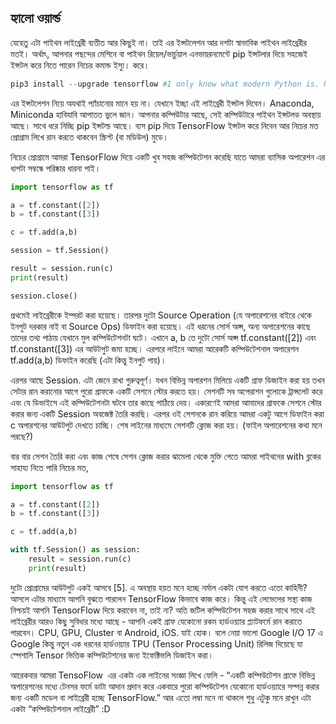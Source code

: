 ## হ্যালো ওয়ার্ল্ড  
যেহেতু এটা পাইথন লাইব্রেরী ব্যতীত আর কিছুই না। তাই এর ইন্সটলেশন আর দশটা স্বাভাবিক পাইথন লাইব্রেরীর মতই। অর্থাৎ, আপনার পছন্দের মেশিনে বা পাইথন রিয়েল/ভার্চুয়াল এনভায়রনমেন্টে pip ইন্সটলার দিয়ে সহজেই ইন্সটল করে নিতে পারেন নিচের কমান্ড ইস্যু। করে।

```python
pip3 install --upgrade tensorflow #I only know what modern Python is. No idea what 2 vs 3 means. 
```

এর ইন্সটলেশন নিয়ে অযথাই প্যাঁচানোর মানে হয় না। যেখানে ইচ্ছা এই লাইব্রেরী ইন্সটল দিবেন। Anaconda, Miniconda হাবিযাবি আপাতত ভুলে জান। আপনার কম্পিউটার আছে, সেই কম্পিউটারে পাইথন ইন্সটলড অবস্থায় আছে। সাথে ধরে নিচ্ছি pip ইন্সটল্ড আছে। ব্যস pip দিয়ে TensorFlow ইন্সটল করে নিবেন আর নিচের মত প্রোগ্রাম লিখে রান করতে থাকবেন স্ক্রিপ্ট (বা মডিউল) মুডে।

নিচের প্রোগ্রামে আমরা TensorFlow দিয়ে একটি খুব সহজ কম্পিউটেশন করেছি যাতে আমরা ব্যাসিক অপারেশন এর ধাপটা সম্বন্ধে পরিষ্কার ধারনা পাই।

```python
import tensorflow as tf

a = tf.constant([2])
b = tf.constant([3])

c = tf.add(a,b)

session = tf.Session()

result = session.run(c)
print(result)

session.close()
```

প্রথমেই লাইব্রেরীকে ইম্পরট করা হয়েছে। তারপর দুটো Source Operation (যে অপারেশনের বাইরে থেকে ইনপুট দরকার নাই বা Source Ops) ডিফাইন করা হয়েছে। এই ধরনের সোর্স অপ্স, অন্য অপারেশনের কাছে তাদের তথ্য পাঠায় যেখানে মুল কম্পিউটেশনটা ঘটে। এখানে a, b তে দুটো সোর্স অপ্স tf.constant([2]) এবং tf.constant([3]) এর আউটপুট জমা হচ্ছে। এরপরে লাইনে আমরা আরেকটি কম্পিউটেশনাল অপারেশন tf.add(a,b) ডিফাইন করেছি (এটা কিন্তু ইনপুট পায়)।

এরপর আছে Session. এটা জেনে রাখা গুরুত্বপূর্ণ। যখন বিভিন্ন অপারশন মিলিয়ে একটি গ্রাফ ডিজাইন করা হয় তখন সেটার রান করানোর আগে পুরো গ্রাফকে একটি সেশনে স্টোর করতে হয়। সেশনটি সব অপেরাশন গুলোকে ট্রান্সলেট করে এবং যে ডিভাইসে এই কম্পিউটেশনটা ঘটবে তার কাছে পাঠিয়ে দেয়। একারণেই আমরা আমাদের গ্রাফকে সেশনে স্টোর করার জন্য একটি Session অবজেক্ট তৈরি করছি। এরপর ওই সেশনকে রান করিয়ে আমরা একটু আগে ডিফাইন করা c অপারশনের আউটপুট দেখতে চাচ্ছি। শেষ লাইনের মাধ্যমে সেশনটি ক্লোজ করা হয়। (ফাইল অপারেশনের কথা মনে পরছে?)

বার বার সেশন তৈরি করা এবং কাজ শেষে সেশন ক্লোজ করার ঝামেলা থেকে মুক্তি পেতে আমরা পাইথনের with ব্লকের সাহায্য নিতে পারি নিচের মত,

```python 
import tensorflow as tf

a = tf.constant([2])
b = tf.constant([3])

c = tf.add(a,b)

with tf.Session() as session:
    result = session.run(c)
    print(result)
```

দুটো প্রোগ্রামের আউটপুট একই আসবে [5]. এ অবস্থায় হয়ত মনে হচ্ছে নর্মাল একটা যোগ করতে এতো কাহিনী? আসলে এটার মাধ্যমে আপনি বুঝতে পারলেন TensorFlow কিভাবে কাজ করে। কিন্তু এই লেভেলের সস্থা কাজ নিশ্চয়ই আপনি TensorFlow দিয়ে করাবেন না, তাই না? অতি জটিল কম্পিউটেশন সহজ করার সাথে সাথে এই লাইব্রেরীর আরও কিছু সুবিধার মধ্যে আছে - আপনি একই গ্রাফ যেকোনো রকম হার্ডওয়্যার প্ল্যাটফর্মে রান করাতে পারবেন। CPU, GPU, Cluster বা Android, iOS. যাই হোক।
বলে নেয়া ভালো Google I/O 17 এ Google কিন্তু নতুন এক ধরনের হার্ডওয়্যার TPU (Tensor Processing Unit) রিলিজ দিয়েছে যা স্পেশালি Tensor ভিত্তিক কম্পিউটেশনের জন্য ইফেক্টিভলি ডিজাইন করা।

আরেকবার আমরা TensoFlow  এর একটা এক লাইনের সংজ্ঞা লিখে ফেলি - “একটি কম্পিউটেশন গ্রাফে বিভিন্ন অপারেশনের মধ্যে টেনসর ফর্মে ডাটা আদান প্রদান করে একবারে পুরো কম্পিউটেশন যেকোনো হার্ডওয়্যারে সম্পন্ন করার জন্য একটি মডেল বা লাইব্রেরী হচ্ছে TensorFlow.” আর এতো লম্বা মনে না থাকলে শুধু এটুকু মনে রাখুন এটা একটা “কম্পিউটেশনাল লাইব্রেরী” :D